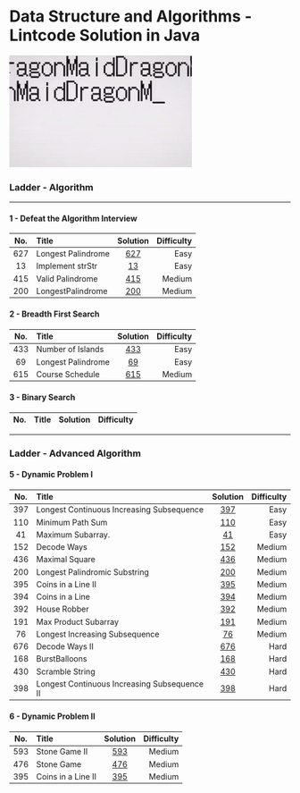 Data Structure and Algorithms - Lintcode Solution in Java
==========================================================
![](static/dragonMaid.gif)

### Ladder - Algorithm 
----
#### 1 - Defeat the Algorithm Interview 
| __No.__ |      __Title__      | __Solution__ | __Difficulty__ | 
|:-------:|:--------------------|:------------:|---------------:|
|  627    | Longest Palindrome  |[627](LongestPalindrome.java)| Easy | 
|  13     | Implement strStr    |[13](StrStr.java)| Easy | 
|  415    | Valid Palindrome    |[415](ValidPalindrome.java)| Medium | 
|  200    | LongestPalindrome   |[200](longestPalindrome.java)| Medium | 

#### 2 - Breadth First Search 
| __No.__ |      __Title__      | __Solution__ | __Difficulty__ | 
|:-------:|:--------------------|:------------:|---------------:|
|  433    | Number of Islands   |[433](numIslands.java)| Easy | 
|  69     | Longest Palindrome  |[69](LongestPalindrome.java)| Easy | 
|  615    | Course Schedule     |[615](CourseSchedule.java)| Medium | 



#### 3 - Binary Search 
| __No.__ |      __Title__      | __Solution__ | __Difficulty__ | 
|:-------:|:--------------------|:------------:|---------------:|



-----
### Ladder - Advanced Algorithm 

#### 5 - Dynamic Problem I 
| __No.__ |      __Title__      | __Solution__ | __Difficulty__ | 
|:-------:|:--------------------|:------------:|---------------:|
|  397    | Longest Continuous Increasing Subsequence |[397](MinimumPathSum.java)| Easy | 
|  110    | Minimum Path Sum    |[110](LongestIncreasingContinuousSubsequence.java)| Easy | 
|  41     | Maximum Subarray.   |[41](MaximumSubarray.java)| Easy | 
|  152    | Decode Ways         |[152](DecodeWays.java)  | Medium | 
|  436    | Maximal Square      |[436](MaximalSquare.java)  | Medium | 
|  200    | Longest Palindromic Substring      |[200](LongestPalindromicSubstring.java)  | Medium | 
|  395    | Coins in a Line II     |[395](CoinsinaLineII.java)  | Medium | 
|  394    | Coins in a Line     |[394](CoinsinaLine.java)  | Medium | 
|  392    | House Robber     |[392](HouseRobber.java)  | Medium | 
|  191    | Max Product Subarray     |[191](MaxProductSubarray.java)  | Medium | 
|  76     | Longest Increasing Subsequence     |[76](LongestIncreasingSubsequence.java)  | Medium |
|  676    | Decode Ways II        |[676](DecodeWaysII.java)  | Hard |  
|  168    | BurstBalloons       |[168](BurstBalloon.java)| Hard | 
|  430    | Scramble String     |[430](ScrambleString.java)  | Hard | 
|  398     | Longest Continuous Increasing Subsequence II     |[398](LongestContinuousIncreasingSubsequenceII.java)  | Hard |

#### 6 - Dynamic Problem II
| __No.__ |      __Title__      |       __Solution__      | __Difficulty__ | 
|:-------:|:--------------------|:-----------------------:|---------------:|
|  593    | Stone Game II       |[593](StoneGameII.java)  | Medium | 
|  476    | Stone Game          |[476](StoneGame.java)    | Medium | 
|  395    | Coins in a Line II  |[395](CoinsinaLineII.java)  | Medium | 

